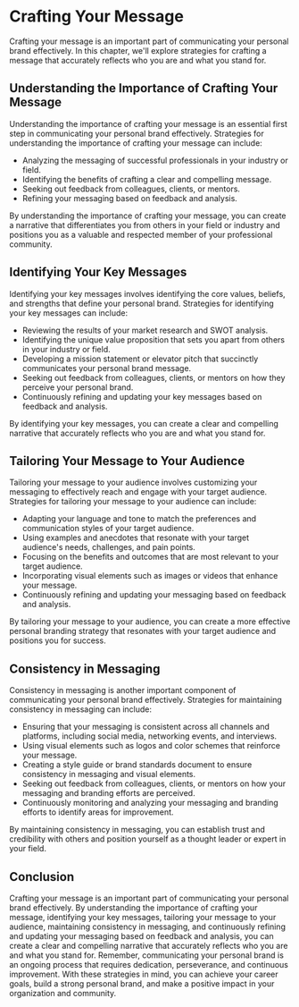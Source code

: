 Crafting Your Message
===================================================================

Crafting your message is an important part of communicating your personal brand effectively. In this chapter, we'll explore strategies for crafting a message that accurately reflects who you are and what you stand for.

Understanding the Importance of Crafting Your Message
-----------------------------------------------------

Understanding the importance of crafting your message is an essential first step in communicating your personal brand effectively. Strategies for understanding the importance of crafting your message can include:

* Analyzing the messaging of successful professionals in your industry or field.
* Identifying the benefits of crafting a clear and compelling message.
* Seeking out feedback from colleagues, clients, or mentors.
* Refining your messaging based on feedback and analysis.

By understanding the importance of crafting your message, you can create a narrative that differentiates you from others in your field or industry and positions you as a valuable and respected member of your professional community.

Identifying Your Key Messages
-----------------------------

Identifying your key messages involves identifying the core values, beliefs, and strengths that define your personal brand. Strategies for identifying your key messages can include:

* Reviewing the results of your market research and SWOT analysis.
* Identifying the unique value proposition that sets you apart from others in your industry or field.
* Developing a mission statement or elevator pitch that succinctly communicates your personal brand message.
* Seeking out feedback from colleagues, clients, or mentors on how they perceive your personal brand.
* Continuously refining and updating your key messages based on feedback and analysis.

By identifying your key messages, you can create a clear and compelling narrative that accurately reflects who you are and what you stand for.

Tailoring Your Message to Your Audience
---------------------------------------

Tailoring your message to your audience involves customizing your messaging to effectively reach and engage with your target audience. Strategies for tailoring your message to your audience can include:

* Adapting your language and tone to match the preferences and communication styles of your target audience.
* Using examples and anecdotes that resonate with your target audience's needs, challenges, and pain points.
* Focusing on the benefits and outcomes that are most relevant to your target audience.
* Incorporating visual elements such as images or videos that enhance your message.
* Continuously refining and updating your messaging based on feedback and analysis.

By tailoring your message to your audience, you can create a more effective personal branding strategy that resonates with your target audience and positions you for success.

Consistency in Messaging
------------------------

Consistency in messaging is another important component of communicating your personal brand effectively. Strategies for maintaining consistency in messaging can include:

* Ensuring that your messaging is consistent across all channels and platforms, including social media, networking events, and interviews.
* Using visual elements such as logos and color schemes that reinforce your message.
* Creating a style guide or brand standards document to ensure consistency in messaging and visual elements.
* Seeking out feedback from colleagues, clients, or mentors on how your messaging and branding efforts are perceived.
* Continuously monitoring and analyzing your messaging and branding efforts to identify areas for improvement.

By maintaining consistency in messaging, you can establish trust and credibility with others and position yourself as a thought leader or expert in your field.

Conclusion
----------

Crafting your message is an important part of communicating your personal brand effectively. By understanding the importance of crafting your message, identifying your key messages, tailoring your message to your audience, maintaining consistency in messaging, and continuously refining and updating your messaging based on feedback and analysis, you can create a clear and compelling narrative that accurately reflects who you are and what you stand for. Remember, communicating your personal brand is an ongoing process that requires dedication, perseverance, and continuous improvement. With these strategies in mind, you can achieve your career goals, build a strong personal brand, and make a positive impact in your organization and community.

